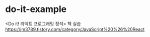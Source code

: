 # do-it-example

<Do it! 리액트 프로그래밍 정석> 책 실습\
https://jm3789.tistory.com/category/JavaScript%20%26%20React
